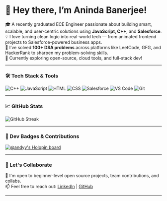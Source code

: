 # 👋 Hey there, I’m Aninda Banerjee!

🎓 A recently graduated ECE Engineer passionate about building smart, scalable, and user-centric solutions using **JavaScript, C++**, and **Salesforce**.  
💡 I love turning clean logic into real-world tech — from animated frontend projects to Salesforce-powered business apps.  
🧠 I’ve solved **100+ DSA problems** across platforms like LeetCode, GFG, and HackerRank to sharpen my problem-solving skills.  
🚀 Currently exploring open-source, cloud tools, and full-stack dev!

---

### 🛠 Tech Stack & Tools

<p align="left">
  <img src="https://img.shields.io/badge/C++-00599C?style=for-the-badge&logo=c%2B%2B&logoColor=white" alt="C++"/>
  <img src="https://img.shields.io/badge/JavaScript-F7DF1E?style=for-the-badge&logo=javascript&logoColor=black" alt="JavaScript"/>
  <img src="https://img.shields.io/badge/HTML5-E34F26?style=for-the-badge&logo=html5&logoColor=white" alt="HTML"/>
  <img src="https://img.shields.io/badge/CSS3-1572B6?style=for-the-badge&logo=css3&logoColor=white" alt="CSS"/>
  <img src="https://img.shields.io/badge/Salesforce-00A1E0?style=for-the-badge&logo=salesforce&logoColor=white" alt="Salesforce"/>
  <img src="https://img.shields.io/badge/VS Code-007ACC?style=for-the-badge&logo=visual-studio-code&logoColor=white" alt="VS Code"/>
  <img src="https://img.shields.io/badge/Git-F05032?style=for-the-badge&logo=git&logoColor=white" alt="Git"/>
</p>

---

### 📈 GitHub Stats

<p>
  <img src="https://github-readme-streak-stats.herokuapp.com?user=Andyy-18&theme=tokyonight&hide_border=true" alt="GitHub Streak"/>
</p>

<!-- Optional Activity Graph (You can enable later if needed) -->
<!-- 
[![Aninda's github activity graph](https://github-readme-activity-graph.cyclic.app/graph?username=Andyy-18&theme=react-dark)](https://github.com/ashutosh00710/github-readme-activity-graph)
-->

---

### 🏅 Dev Badges & Contributions

[![@andyy's Holopin board](https://holopin.me/andyy)](https://holopin.io/@andyy)

<!-- Skyline -->
<!-- 
[<img align="left" alt="Skyline" width="26px" src="https://user-images.githubusercontent.com/3369400/139447912-e0f43f33-6d9f-45f8-be46-2df5bbc91289.png" style="padding-right:10px;" />][skyline]
[skyline]: https://skyline.github.com/andyy-18/2021 
-->

---

### 🤝 Let's Collaborate

💬 I'm open to beginner-level open source projects, team contributions, and collabs.  
📫 Feel free to reach out: [LinkedIn](https://www.linkedin.com/in/anindabanerjee18/) | [GitHub](https://github.com/Andyy-18)

---

<!---
Andyy-18/Andyy-18 is a ✨ special ✨ repository because its `README.md` (this file) appears on your GitHub profile.
--->
